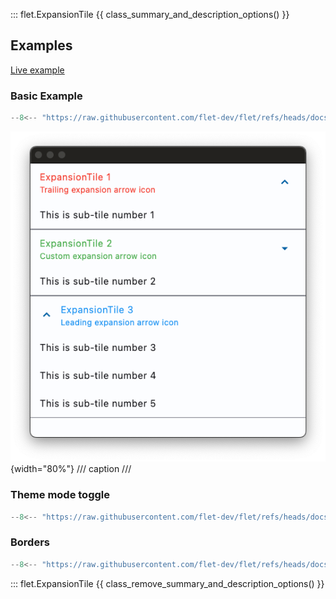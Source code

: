 ::: flet.ExpansionTile
{{ class_summary_and_description_options() }}

## Examples

[Live example](https://flet-controls-gallery.fly.dev/layout/expansiontile)

### Basic Example

```python
--8<-- "https://raw.githubusercontent.com/flet-dev/flet/refs/heads/docs/sdk/python/examples/controls/expansion-tile/basic.py"
```

![basic](https://raw.githubusercontent.com/flet-dev/flet/docs/sdk/python/examples/controls/expansion-tile/media/basic.png){width="80%"}
/// caption
///

### Theme mode toggle

```python
--8<-- "https://raw.githubusercontent.com/flet-dev/flet/refs/heads/docs/sdk/python/examples/controls/expansion-tile/theme-mode-toggle.py"
```

### Borders

```python
--8<-- "https://raw.githubusercontent.com/flet-dev/flet/refs/heads/docs/sdk/python/examples/controls/expansion-tile/borders.py"
```

::: flet.ExpansionTile
{{ class_remove_summary_and_description_options() }}
